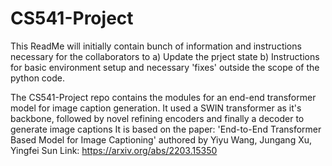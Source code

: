 # CS541-Project

This ReadMe will initially contain bunch of information and instructions necessary for the collaborators to 
a) Update the prject state
b) Instructions for basic environment setup and necessary 'fixes' outside the scope of the python code.


The CS541-Project repo contains the modules for an end-end transformer model for image caption generation. 
It used a SWIN transformer as it's backbone, followed by novel refining encoders and finally a decoder to generate image captions
It is based on the paper: 'End-to-End Transformer Based Model for Image Captioning' authored by Yiyu Wang, Jungang Xu, Yingfei Sun
Link: https://arxiv.org/abs/2203.15350
